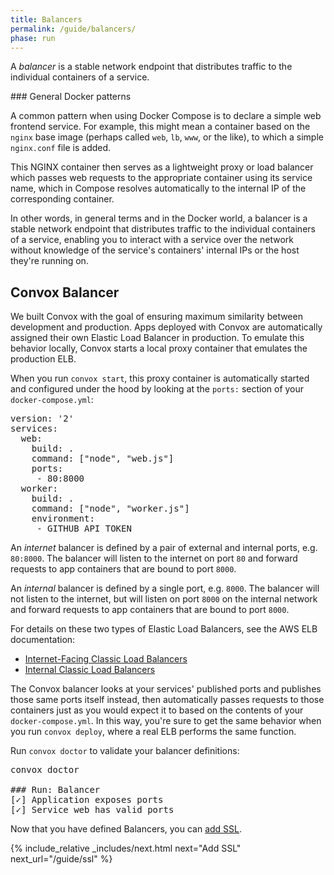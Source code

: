 ```yaml
---
title: Balancers
permalink: /guide/balancers/
phase: run
---
```


A _balancer_ is a stable network endpoint that distributes traffic to the individual containers of a service.

<div class="block-callout block-show-callout type-info" markdown="1">
### General Docker patterns

A common pattern when using Docker Compose is to declare a simple web frontend service. For example, this might mean a container based on the `nginx` base image (perhaps called `web`, `lb`, `www`, or the like), to which a simple `nginx.conf` file is added.

This NGINX container then serves as a lightweight proxy or load balancer which passes web requests to the appropriate container using its service name, which in Compose resolves automatically to the internal IP of the corresponding container.

In other words, in general terms and in the Docker world, a balancer is a stable network endpoint that distributes traffic to the individual containers of a service, enabling you to interact with a service over the network without knowledge of the service's containers' internal IPs or the host they're running on.
</div>


## Convox Balancer

We built Convox with the goal of ensuring maximum similarity between development and production. Apps deployed with Convox are automatically assigned their own Elastic Load Balancer in production. To emulate this behavior locally, Convox starts a local proxy container that emulates the production ELB.

When you run `convox start`, this proxy container is automatically started and configured under the hood by looking at the `ports:` section of your `docker-compose.yml`:

<pre class="file yaml" title="docker-compose.yml">
<span class="diff-u">version: '2'</span>
<span class="diff-u">services:</span>
<span class="diff-u">  web:</span>
<span class="diff-u">    build: .</span>
<span class="diff-u">    command: ["node", "web.js"]</span>
<span class="diff-a">    ports:</span>
<span class="diff-a">     - 80:8000</span>
<span class="diff-u">  worker:</span>
<span class="diff-u">    build: .</span>
<span class="diff-u">    command: ["node", "worker.js"]</span>
<span class="diff-u">    environment:</span>
<span class="diff-u">     - GITHUB_API_TOKEN</span>
</pre>

An _internet_ balancer is defined by a pair of external and internal ports, e.g. `80:8000`. The balancer will listen to the internet on port `80` and forward requests to app containers that are bound to port `8000`.

An _internal_ balancer is defined by a single port, e.g. `8000`. The balancer will not listen to the internet, but will listen on port `8000` on the internal network and forward requests to app containers that are bound to port `8000`.

<div class="block-callout block-show-callout type-info" markdown="1">
For details on these two types of Elastic Load Balancers, see the AWS ELB documentation:

* [Internet-Facing Classic Load Balancers](http://docs.aws.amazon.com/elasticloadbalancing/latest/classic/elb-internet-facing-load-balancers.html)
* [Internal Classic Load Balancers](http://docs.aws.amazon.com/elasticloadbalancing/latest/classic/elb-internal-load-balancers.html)
</div>

The Convox balancer looks at your services' published ports and publishes those same ports itself instead, then automatically passes requests to those containers just as you would expect it to based on the contents of your `docker-compose.yml`. In this way, you're sure to get the same behavior when you run `convox deploy`, where a real ELB performs the same function.

Run `convox doctor` to validate your balancer definitions:

<pre class="terminal">
<span class="command">convox doctor</span>

### Run: Balancer
[<span class="pass">✓</span>] Application exposes ports
[<span class="pass">✓</span>] Service <span class="service">web</span> has valid ports
</pre>

Now that you have defined Balancers, you can [add SSL](/guide/ssl/).

{% include_relative _includes/next.html
  next="Add SSL"
  next_url="/guide/ssl"
%}

